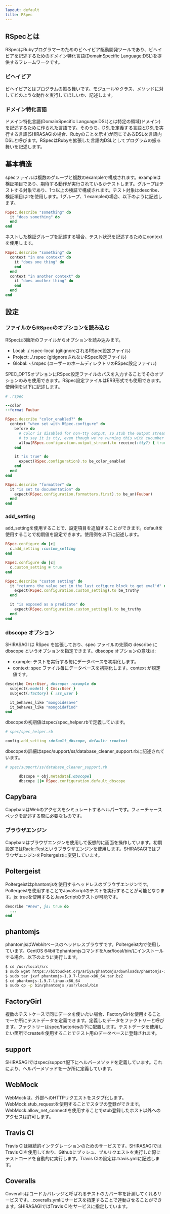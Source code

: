 ```yaml
---
layout: default
title: RSpec
---
```


<!--
[Detail](detail.html)
-->

## RSpecとは

RSpecはRubyプログラマーのためのビヘイビア駆動開発ツールであり、ビヘイビアを記述するためのドメイン特化言語(DomainSpecific Language:DSL)を提供するフレームワークです。

### ビヘイビア

ビヘイビアとはプログラムの振る舞いです。モジュールやクラス、メソッドに対してどのような動作を実行してほしいか、記述します。

### ドメイン特化言語

ドメイン特化言語(DomainSpecific Language:DSL)とは特定の領域(ドメイン)を記述するために作られた言語です。そのうち、DSLを定義する言語とDSLを実行する言語(SHIRASAGIの場合、Rubyのことを示す)が同じであるDSLを言語内DSLと呼びます。RSpecはRubyを拡張した言語内DSLとしてプログラムの振る舞いを記述します。

## 基本構造

specファイルは複数のグループと複数のexampleで構成されます。exampleは検証項目であり、期待する動作が実行されているかテストします。グループはテストする対象であり、1つ以上の検証で構成されます。テスト対象はdescribe、検証項目はitを使用します。1グループ、1 exampleの場合、以下のように記述します。

~~~ruby
RSpec.describe "something" do
  it "does something" do
  end
end
~~~

ネストした検証グループを記述する場合、テスト状況を記述するためにcontextを使用します。

~~~ruby
RSpec.describe "something" do
  context "in one context" do
    it "does one thing" do
    end
  end
  context "in another context" do
    it "does another thing" do
    end
  end
end
~~~

## 設定

### ファイルからRSpecのオプションを読み込む

RSpecは3箇所のファイルからオプションを読み込みます。

- Local: ./.rspec-local (gitignoreされるRSpec設定ファイル)
- Project: ./.rspec (gitignoreされないRSpec設定ファイル)
- Global: ~/.rspec (ユーザーのホームディレクトリのRSpec設定ファイル)

SPEC_OPTSオプションにRSpec設定ファイルのパスを入力することでそのオプションのみを使用できます。RSpec設定ファイルはERB形式でも使用できます。使用例を以下に記述します。

~~~ruby
# .rspec

--color
--format Fuubar
~~~
~~~ruby
RSpec.describe "color_enabled?" do
  context "when set with RSpec.configure" do
    before do
      # color is disabled for non-tty output, so stub the output stream
      # to say it is tty, even though we're running this with cucumber
      allow(RSpec.configuration.output_stream).to receive(:tty?) { true }
    end

    it "is true" do
      expect(RSpec.configuration).to be_color_enabled
    end
  end
end

RSpec.describe "formatter" do
  it "is set to documentation" do
    expect(RSpec.configuration.formatters.first).to be_an(Fuubar)
  end
end
~~~

### add_setting

add_settingを使用することで、設定項目を追加することができます。defaultを使用することで初期値を設定できます。使用例を以下に記述します。

~~~ruby
RSpec.configure do |c|
  c.add_setting :custom_setting
end

RSpec.configure do |c|
  c.custom_setting = true
end

RSpec.describe "custom setting" do
  it "returns the value set in the last cofigure block to get eval'd" do
    expect(RSpec.configuration.custom_setting).to be_truthy
  end

  it "is exposed as a predicate" do
    expect(RSpec.configuration.custom_setting?).to be_truthy
  end
end
~~~

### dbscope オプション

SHIRASAGI は RSpec を拡張しており、spec ファイルの先頭の describe に dbscope というオプションを指定できます。dbscope オプションの意味は:

- example: テストを実行する毎にデータベースを初期化します。
- context: spec ファイル毎にデータベースを初期化します。context が規定値です。

~~~ruby
describe Cms::User, dbscope: :example do
  subject(:model) { Cms::User }
  subject(:factory) { :ss_user }

  it_behaves_like "mongoid#save"
  it_behaves_like "mongoid#find"
end
~~~

dbscopeの初期値はspec/spec_helper.rbで定義しています。

~~~ruby
# spec/spec_helper.rb

config.add_setting :default_dbscope, default: :context
~~~

dbscopeの詳細はspec/support/ss/database_cleaner_support.rbに記述されています。

~~~ruby
# spec/support/ss/database_cleaner_support.rb

      dbscope = obj.metadata[:dbscope]
      dbscope ||= RSpec.configuration.default_dbscope
~~~

## Capybara

CapybaraはWebのアクセスをシミュレートするヘルパーです。フィーチャースペックを記述する際に必要なものです。

### ブラウザエンジン

Capybaraはブラウザエンジンを使用して仮想的に画面を操作しています。初期設定ではRack::Testというブラウザエンジンを使用します。SHIRASAGIではブラウザエンジンをPoltergeistに変更しています。

## Poltergeist

Poltergeistはphantomjsを使用するヘッドレスのブラウザエンジンです。Poltergeistを使用することでJavaScriptのテストを実行することが可能となります。js: trueを使用するとJavaScriptのテストが可能です。

~~~ruby
describe "#new", js: true do
  ...
end
~~~

## phantomjs

phantomjsはWebkitベースのヘッドレスブラウザです。Poltergeist内で使用しています。CentOS 64bitでphantomjsコマンドを/usr/local/bin/にインストールする場合、以下のように実行します。

~~~bash
$ cd /usr/local/src
$ sudo wget https://bitbucket.org/ariya/phantomjs/downloads/phantomjs-1.9.7-linux-x86_64.tar.bz2
$ sudo tar jxvf phantomjs-1.9.7-linux-x86_64.tar.bz2
$ cd phantomjs-1.9.7-linux-x86_64
$ sudo cp -p bin/phantomjs /usr/local/bin
~~~

## FactoryGirl

複数のテストケースで同じデータを使いたい場合、FactoryGirlを使用することで一か所にテストデータを定義できます。定義したデータをファクトリーと呼びます。ファクトリーはspec/factoriesの下に配置します。テストデータを使用したい箇所でcreateを使用することでテスト用のデータベースに登録されます。

## support

SHIRASAGIではspec/support配下にヘルパーメソッドを定義しています。これにより、ヘルパーメソッドを一か所に定義しています。

## WebMock

WebMockは、外部へのHTTPリクエストをスタブ化します。WebMock.stub_requestを使用することでスタブの登録ができます。WebMock.allow_net_connect!を使用することでstub登録したホスト以外へのアクセスは許可します。

## Travis CI

Travis CIは継続的インテグレーションのためのサービスです。SHIRASAGIではTravis CIを使用しており、Githubにプッシュ、プルリクエストを実行した際にテストコードを自動的に実行します。Travis CIの設定は.travis.ymlに記述します。

## Coveralls

Coverallsはコードカバレッジと呼ばれるテストのカバー率を計測してくれるサービスです。.coveralls.ymlにサービスを指定することで連動させることができます。SHIRASAGIではTravis CIをサービスに指定しています。

